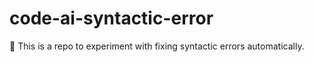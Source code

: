 # code-ai-syntactic-error
📝 This is a repo to experiment with fixing syntactic errors automatically.
